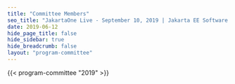```yaml
---
title: "Committee Members"
seo_title: "JakartaOne Live - September 10, 2019 | Jakarta EE Software | Cloud Native"
date: 2019-06-12
hide_page_title: false
hide_sidebar: true
hide_breadcrumb: false
layout: "program-committee"
---
```


{{< program-committee "2019" >}}